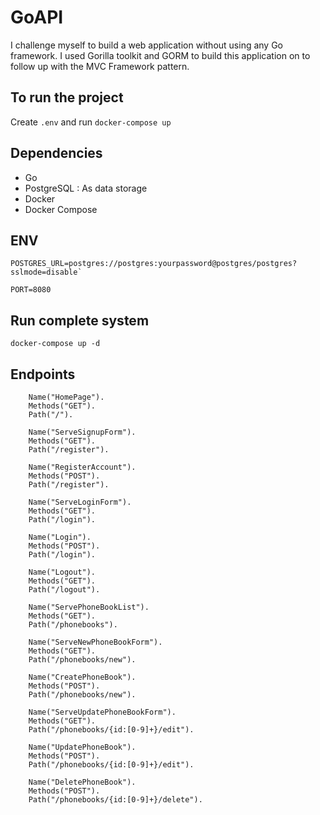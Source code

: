 # GoAPI

I challenge myself to build a web application without using any Go framework. I used Gorilla toolkit and GORM to build this application on to follow up with the MVC Framework pattern.

## To run the project
Create `.env` and run `docker-compose up`

## Dependencies
* Go 
* PostgreSQL : As data storage
* Docker
* Docker Compose

## ENV

```
POSTGRES_URL=postgres://postgres:yourpassword@postgres/postgres?sslmode=disable`

PORT=8080
```

## Run complete system

```
docker-compose up -d
```


## Endpoints

		Name("HomePage").
		Methods("GET").
		Path("/").
    
		Name("ServeSignupForm").
		Methods("GET").
		Path("/register").
	
		Name("RegisterAccount").
		Methods("POST").
		Path("/register").
	
		Name("ServeLoginForm").
		Methods("GET").
		Path("/login").

		Name("Login").
		Methods("POST").
		Path("/login").

		Name("Logout").
		Methods("GET").
		Path("/logout").
		
		Name("ServePhoneBookList").
		Methods("GET").
		Path("/phonebooks").
	
		Name("ServeNewPhoneBookForm").
		Methods("GET").
		Path("/phonebooks/new").

		Name("CreatePhoneBook").
		Methods("POST").
		Path("/phonebooks/new").

		Name("ServeUpdatePhoneBookForm").
		Methods("GET").
		Path("/phonebooks/{id:[0-9]+}/edit").

		Name("UpdatePhoneBook").
		Methods("POST").
		Path("/phonebooks/{id:[0-9]+}/edit").

		Name("DeletePhoneBook").
		Methods("POST").
		Path("/phonebooks/{id:[0-9]+}/delete").
